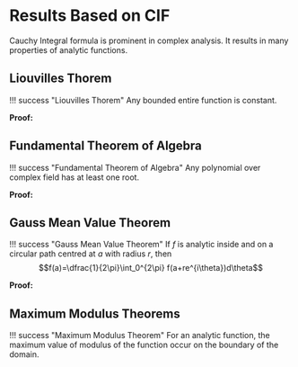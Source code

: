 # Results Based on CIF

Cauchy Integral formula is prominent in complex analysis. It results in many properties of analytic functions.

## Liouvilles Thorem

!!! success "Liouvilles Thorem"
    Any bounded entire function is constant.

**Proof:**


## Fundamental Theorem of Algebra

!!! success "Fundamental Theorem of Algebra"
    Any polynomial over complex field has at least one root.

**Proof:**


## Gauss Mean Value Theorem

!!! success "Gauss Mean Value Theorem"
    If $f$ is analytic inside and on a circular path centred at $a$ with radius $r$, then
    $$f(a)=\dfrac{1}{2\pi}\int_0^{2\pi} f(a+re^{i\theta})d\theta$$

**Proof:**

## Maximum Modulus Theorems

!!! success "Maximum Modulus Theorem"
    For an analytic function, the maximum value of modulus of the function occur on the boundary of the domain.
